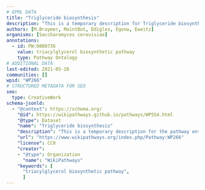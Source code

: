 ```yaml
---
# GPML DATA
title: "Triglyceride biosynthesis"
description: "This is a temporary description for Triglyceride biosynthesis"
authors: [M.Braymer, MaintBot, Ddigles, Egonw, Eweitz]
organisms: [Saccharomyces cerevisiae]
annotations:
  - id: PW:0000736
    value: triacylglycerol biosynthetic pathway
    type: Pathway Ontology
# ADDITIONAL DATA
last-edited: 2021-05-20
communities: []
wpid: "WP266"
# STRUCTURED METADATA FOR SEO
seo:
  type: CreativeWork
schema-jsonld:
  - "@context": https://schema.org/
    "@id": https://wikipathways.github.io/pathways/WP554.html
    "@type": Dataset
    "name": "Triglyceride biosynthesis"
    "description": "This is a temporary description for the pathway entitled: Triglyceride biosynthesis"
    "url": "https://www.wikipathways.org/index.php/Pathway:WP266"
    "license": CC0
    "creator":
    - "@type": Organization
      "name": "WikiPathways"
    "keywords": [
      "triacylglycerol biosynthetic pathway",
      ]
---
```

